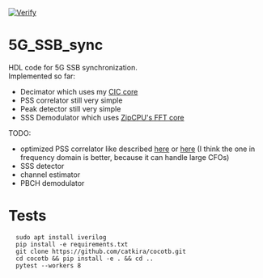 [![Verify](https://github.com/catkira/5G_SSB_sync/actions/workflows/verify.yml/badge.svg)](https://github.com/catkira/5G_SSB_sync/actions/workflows/verify.yml)

# 5G_SSB_sync
HDL code for 5G SSB synchronization.<br>
Implemented so far:<br>
* Decimator which uses my [CIC core](https://github.com/catkira/CIC)
* PSS correlator still very simple
* Peak detector still very simple
* SSS Demodulator which uses [ZipCPU's FFT core](https://github.com/ZipCPU/dblclockfft)

TODO:
* optimized PSS correlator like described [here](https://ieeexplore.ieee.org/document/8641097) or [here](https://ieeexplore.ieee.org/document/9312170)
  (I think the one in frequency domain is better, because it can handle large CFOs)
* SSS detector
* channel estimator
* PBCH demodulator

# Tests
```
  sudo apt install iverilog
  pip install -e requirements.txt
  git clone https://github.com/catkira/cocotb.git
  cd cocotb && pip install -e . && cd ..
  pytest --workers 8
```


